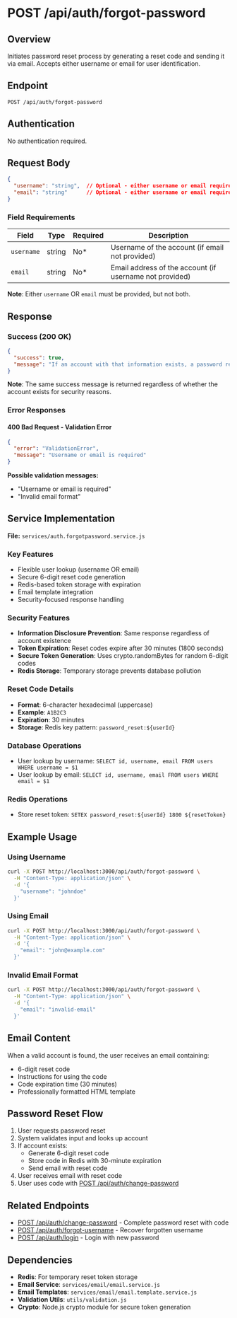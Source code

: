 # POST /api/auth/forgot-password

## Overview
Initiates password reset process by generating a reset code and sending it via email. Accepts either username or email for user identification.

## Endpoint
```
POST /api/auth/forgot-password
```

## Authentication
No authentication required.

## Request Body
```json
{
  "username": "string",  // Optional - either username or email required
  "email": "string"      // Optional - either username or email required
}
```

### Field Requirements

| Field | Type | Required | Description |
|-------|------|----------|-------------|
| `username` | string | No* | Username of the account (if email not provided) |
| `email` | string | No* | Email address of the account (if username not provided) |

**Note**: Either `username` OR `email` must be provided, but not both.

## Response

### Success (200 OK)
```json
{
  "success": true,
  "message": "If an account with that information exists, a password reset code has been sent to the associated email address."
}
```

**Note**: The same success message is returned regardless of whether the account exists for security reasons.

### Error Responses

#### 400 Bad Request - Validation Error
```json
{
  "error": "ValidationError",
  "message": "Username or email is required"
}
```

**Possible validation messages:**
- "Username or email is required"
- "Invalid email format"

## Service Implementation
**File:** `services/auth.forgotpassword.service.js`

### Key Features
- Flexible user lookup (username OR email)
- Secure 6-digit reset code generation
- Redis-based token storage with expiration
- Email template integration
- Security-focused response handling

### Security Features
- **Information Disclosure Prevention**: Same response regardless of account existence
- **Token Expiration**: Reset codes expire after 30 minutes (1800 seconds)
- **Secure Token Generation**: Uses crypto.randomBytes for random 6-digit codes
- **Redis Storage**: Temporary storage prevents database pollution

### Reset Code Details
- **Format**: 6-character hexadecimal (uppercase)
- **Example**: `A1B2C3`
- **Expiration**: 30 minutes
- **Storage**: Redis key pattern: `password_reset:${userId}`

### Database Operations
- User lookup by username: `SELECT id, username, email FROM users WHERE username = $1`
- User lookup by email: `SELECT id, username, email FROM users WHERE email = $1`

### Redis Operations
- Store reset token: `SETEX password_reset:${userId} 1800 ${resetToken}`

## Example Usage

### Using Username
```bash
curl -X POST http://localhost:3000/api/auth/forgot-password \
  -H "Content-Type: application/json" \
  -d '{
    "username": "johndoe"
  }'
```

### Using Email
```bash
curl -X POST http://localhost:3000/api/auth/forgot-password \
  -H "Content-Type: application/json" \
  -d '{
    "email": "john@example.com"
  }'
```

### Invalid Email Format
```bash
curl -X POST http://localhost:3000/api/auth/forgot-password \
  -H "Content-Type: application/json" \
  -d '{
    "email": "invalid-email"
  }'
```

## Email Content
When a valid account is found, the user receives an email containing:
- 6-digit reset code
- Instructions for using the code
- Code expiration time (30 minutes)
- Professionally formatted HTML template

## Password Reset Flow
1. User requests password reset
2. System validates input and looks up account
3. If account exists:
   - Generate 6-digit reset code
   - Store code in Redis with 30-minute expiration
   - Send email with reset code
4. User receives email with reset code
5. User uses code with [POST /api/auth/change-password](./POST_change-password.md)

## Related Endpoints
- [POST /api/auth/change-password](./POST_change-password.md) - Complete password reset with code
- [POST /api/auth/forgot-username](./POST_forgot-username.md) - Recover forgotten username
- [POST /api/auth/login](./POST_login.md) - Login with new password

## Dependencies
- **Redis**: For temporary reset token storage
- **Email Service**: `services/email/email.service.js`
- **Email Templates**: `services/email/email.template.service.js`
- **Validation Utils**: `utils/validation.js`
- **Crypto**: Node.js crypto module for secure token generation